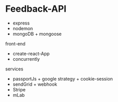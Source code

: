 # Feedback-API

- express
- nodemon
- mongoDB + mongoose

front-end

- create-react-App
- concurrently

services
- passportJs + google strategy + cookie-session
- sendGrid + webhook
- Stripe
- mLab
